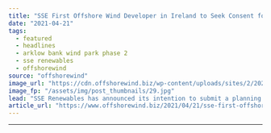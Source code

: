 ```yaml
---
title: "SSE First Offshore Wind Developer in Ireland to Seek Consent for Onshore Grid Infrastructure"
date: "2021-04-21"
tags: 
  - featured
  - headlines
  - arklow bank wind park phase 2
  - sse renewables
  - offshorewind
source: "offshorewind"
image_url: "https://cdn.offshorewind.biz/wp-content/uploads/sites/2/2021/04/21151002/Arklow-Air-SSE-Renewables.jpg"
image_fp: "/assets/img/post_thumbnails/29.jpg"
lead: "SSE Renewables has announced its intention to submit a planning application for the onshore"
article_url: "https://www.offshorewind.biz/2021/04/21/sse-first-offshore-wind-developer-in-ireland-to-seek-consent-for-onshore-grid-infrastructure/"
---
```


---
